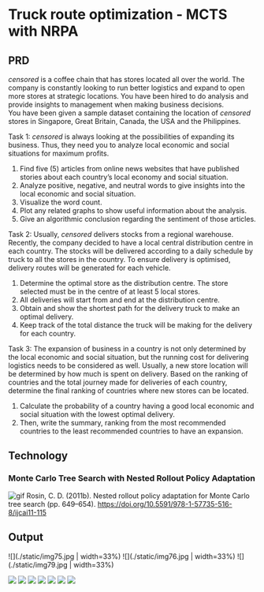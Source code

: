 # Truck route optimization - MCTS with NRPA

## PRD

*censored* is a coffee chain that has stores located all over the world. The company is constantly looking to run better logistics and expand to open more stores at strategic locations. You have been hired to do analysis and provide insights to management when making business decisions.  
You have been given a sample dataset containing the location of *censored* stores in Singapore, Great Britain, Canada, the USA and the Philippines.

Task 1: *censored* is always looking at the possibilities of expanding its business. Thus, they need you to analyze local economic and social situations for maximum profits. 
1.	Find five (5) articles from online news websites that have published stories about each country’s local economy and social situation.
2.	Analyze positive, negative, and neutral words to give insights into the local economic and social situation.
3.	Visualize the word count.
4.	Plot any related graphs to show useful information about the analysis.
5.	Give an algorithmic conclusion regarding the sentiment of those articles.


Task 2: Usually, *censored* delivers stocks from a regional warehouse. Recently, the company decided to have a local central distribution centre in each country. The stocks will be delivered according to a daily schedule by truck to all the stores in the country. To ensure delivery is optimised, delivery routes will be generated for each vehicle. 
1.	Determine the optimal store as the distribution centre. The store selected must be in the centre of at least 5 local stores. 
2.	All deliveries will start from and end at the distribution centre.
3.	Obtain and show the shortest path for the delivery truck to make an optimal delivery.
4.	Keep track of the total distance the truck will be making for the delivery for each country.


Task 3: The expansion of business in a country is not only determined by the local economic and social situation, but the running cost for delivering logistics needs to be considered as well. Usually, a new store location will be determined by how much is spent on delivery. Based on the ranking of countries and the total journey made for deliveries of each country, determine the final ranking of countries where new stores can be located.
1. Calculate the probability of a country having a good local economic and social situation with the lowest optimal delivery.
2. Then, write the summary, ranking from the most recommended countries to the least recommended countries to have an expansion.


## Technology

### Monte Carlo Tree Search with Nested Rollout Policy Adaptation
![gif](./static/NRPA.gif)
Rosin, C. D. (2011b). Nested rollout policy adaptation for Monte Carlo tree search (pp. 649–654). https://doi.org/10.5591/978-1-57735-516-8/ijcai11-115

## Output


![](./static/img75.jpg | width=33%) ![](./static/img76.jpg | width=33%) ![](./static/img79.jpg | width=33%)

![](./static/img80.jpg)
![](./static/img104.jpg)
![](./static/img89.jpg)
![](./static/img92.jpg)
![](./static/img95.jpg)
![](./static/img98.jpg)
![](./static/img101.jpg)



